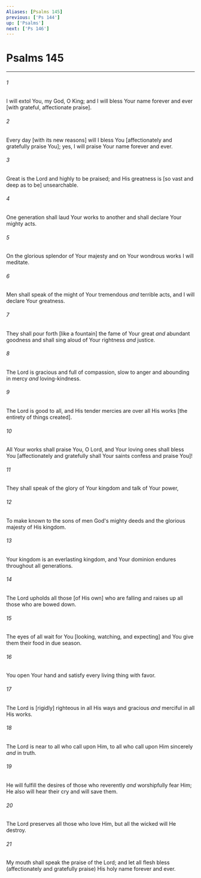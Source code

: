 ```yaml
---
Aliases: [Psalms 145]
previous: ['Ps 144']
up: ['Psalms']
next: ['Ps 146']
---
```

# Psalms 145

***














###### 1 






I will extol You, my God, O King; and I will bless Your name forever and ever [with grateful, affectionate praise]. 













###### 2 






Every day [with its new reasons] will I bless You [affectionately and gratefully praise You]; yes, I will praise Your name forever and ever. 













###### 3 






Great is the Lord and highly to be praised; and His greatness is [so vast and deep as to be] unsearchable. 













###### 4 






One generation shall laud Your works to another and shall declare Your mighty acts. 













###### 5 






On the glorious splendor of Your majesty and on Your wondrous works I will meditate. 













###### 6 






Men shall speak of the might of Your tremendous _and_ terrible acts, and I will declare Your greatness. 













###### 7 






They shall pour forth [like a fountain] the fame of Your great _and_ abundant goodness and shall sing aloud of Your rightness _and_ justice. 













###### 8 






The Lord is gracious and full of compassion, slow to anger and abounding in mercy _and_ loving-kindness. 













###### 9 






The Lord is good to all, and His tender mercies are over all His works [the entirety of things created]. 













###### 10 






All Your works shall praise You, O Lord, and Your loving ones shall bless You [affectionately and gratefully shall Your saints confess and praise You]! 













###### 11 






They shall speak of the glory of Your kingdom and talk of Your power, 













###### 12 






To make known to the sons of men God's mighty deeds and the glorious majesty of His kingdom. 













###### 13 






Your kingdom is an everlasting kingdom, and Your dominion endures throughout all generations. 













###### 14 






The Lord upholds all those [of His own] who are falling and raises up all those who are bowed down. 













###### 15 






The eyes of all wait for You [looking, watching, and expecting] and You give them their food in due season. 













###### 16 






You open Your hand and satisfy every living thing with favor. 













###### 17 






The Lord is [rigidly] righteous in all His ways and gracious _and_ merciful in all His works. 













###### 18 






The Lord is near to all who call upon Him, to all who call upon Him sincerely _and_ in truth. 













###### 19 






He will fulfill the desires of those who reverently _and_ worshipfully fear Him; He also will hear their cry and will save them. 













###### 20 






The Lord preserves all those who love Him, but all the wicked will He destroy. 













###### 21 






My mouth shall speak the praise of the Lord; and let all flesh bless (affectionately and gratefully praise) His holy name forever and ever.
